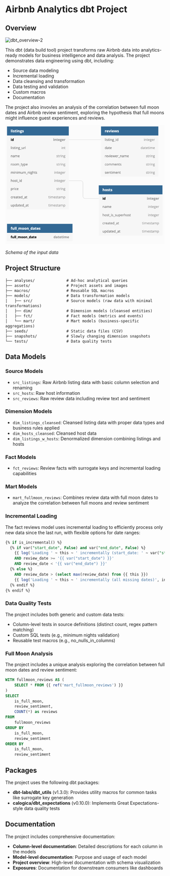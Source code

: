 # Airbnb Analytics dbt Project

## Overview
![dbt_overview-2](https://github.com/user-attachments/assets/211dd7d0-5f4c-41f1-9e4f-1a215aca8cd9)

This dbt (data build tool) project transforms raw Airbnb data into analytics-ready models for business intelligence and data analysis. The project demonstrates data engineering using dbt, including:

- Source data modeling
- Incremental loading
- Data cleansing and transformation
- Data testing and validation
- Custom macros
- Documentation

The project also invovles an analysis of the correlation between full moon dates and Airbnb review sentiment, exploring the hypothesis that full moons might influence guest experiences and reviews.

![Input Schema](assets/input_schema.png)

*Schema of the input data*

## Project Structure

```
├── analyses/              # Ad-hoc analytical queries
├── assets/                # Project assets and images
├── macros/                # Reusable SQL macros
├── models/                # Data transformation models
│   ├── src/               # Source models (raw data with minimal transformations)
│   ├── dim/               # Dimension models (cleansed entities)
│   ├── fct/               # Fact models (metrics and events)
│   └── mart/              # Mart models (business-specific aggregations)
├── seeds/                 # Static data files (CSV)
├── snapshots/             # Slowly changing dimension snapshots
└── tests/                 # Data quality tests
```

## Data Models

### Source Models

- `src_listings`: Raw Airbnb listing data with basic column selection and renaming
- `src_hosts`: Raw host information
- `src_reviews`: Raw review data including review text and sentiment

### Dimension Models

- `dim_listings_cleansed`: Cleansed listing data with proper data types and business rules applied
- `dim_hosts_cleansed`: Cleansed host data
- `dim_listings_w_hosts`: Denormalized dimension combining listings and hosts

### Fact Models

- `fct_reviews`: Review facts with surrogate keys and incremental loading capabilities

### Mart Models

- `mart_fullmoon_reviews`: Combines review data with full moon dates to analyze the correlation between full moons and review sentiment

### Incremental Loading

The fact reviews model uses incremental loading to efficiently process only new data since the last run, with flexible options for date ranges:

```sql
{% if is_incremental() %}
  {% if var("start_date", False) and var("end_date", False) %}
    {{ log('Loading ' ~ this ~ ' incrementally (start_date: ' ~ var("start_date") ~ ', end_date: ' ~ var("end_date") ~ ')', info=True) }}
    AND review_date >= '{{ var("start_date") }}'
    AND review_date < '{{ var("end_date") }}'
  {% else %}
    AND review_date > (select max(review_date) from {{ this }})
    {{ log('Loading ' ~ this ~ ' incrementally (all missing dates)', info=True)}}
  {% endif %}
{% endif %}
```

### Data Quality Tests

The project includes both generic and custom data tests:

- Column-level tests in source definitions (distinct count, regex pattern matching)
- Custom SQL tests (e.g., minimum nights validation)
- Reusable test macros (e.g., no_nulls_in_columns)

### Full Moon Analysis

The project includes a unique analysis exploring the correlation between full moon dates and review sentiment:

```sql
WITH fullmoon_reviews AS (
    SELECT * FROM {{ ref('mart_fullmoon_reviews') }}
)
SELECT
    is_full_moon,
    review_sentiment,
    COUNT(*) as reviews
FROM
    fullmoon_reviews
GROUP BY
    is_full_moon,
    review_sentiment
ORDER BY
    is_full_moon,
    review_sentiment
```

## Packages

The project uses the following dbt packages:

- **dbt-labs/dbt_utils** (v1.3.0): Provides utility macros for common tasks like surrogate key generation
- **calogica/dbt_expectations** (v0.10.0): Implements Great Expectations-style data quality tests

## Documentation

The project includes comprehensive documentation:

- **Column-level documentation**: Detailed descriptions for each column in the models
- **Model-level documentation**: Purpose and usage of each model
- **Project overview**: High-level documentation with schema visualization
- **Exposures**: Documentation for downstream consumers like dashboards

